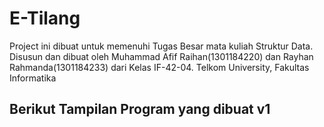 # E-Tilang
Project ini dibuat untuk memenuhi Tugas Besar mata kuliah Struktur Data. Disusun dan dibuat oleh Muhammad Afif Raihan(1301184220) dan Rayhan Rahmanda(1301184233) dari Kelas IF-42-04.
Telkom University, Fakultas Informatika

## Berikut Tampilan Program yang dibuat v1

